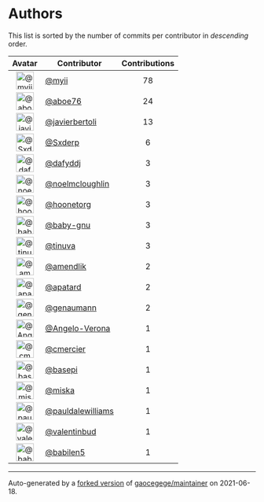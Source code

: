 # Authors

This list is sorted by the number of commits per contributor in _descending_ order.

Avatar|Contributor|Contributions
:-:|---|:-:
<img class='float-left rounded-1' src='https://avatars.githubusercontent.com/u/10231489?v=4' width='36' height='36' alt='@myii'>|[@myii](https://github.com/myii)|78
<img class='float-left rounded-1' src='https://avatars.githubusercontent.com/u/1800660?v=4' width='36' height='36' alt='@aboe76'>|[@aboe76](https://github.com/aboe76)|24
<img class='float-left rounded-1' src='https://avatars.githubusercontent.com/u/242396?v=4' width='36' height='36' alt='@javierbertoli'>|[@javierbertoli](https://github.com/javierbertoli)|13
<img class='float-left rounded-1' src='https://avatars.githubusercontent.com/u/6609453?v=4' width='36' height='36' alt='@Sxderp'>|[@Sxderp](https://github.com/Sxderp)|6
<img class='float-left rounded-1' src='https://avatars.githubusercontent.com/u/4195158?v=4' width='36' height='36' alt='@dafyddj'>|[@dafyddj](https://github.com/dafyddj)|3
<img class='float-left rounded-1' src='https://avatars.githubusercontent.com/u/13322818?v=4' width='36' height='36' alt='@noelmcloughlin'>|[@noelmcloughlin](https://github.com/noelmcloughlin)|3
<img class='float-left rounded-1' src='https://avatars.githubusercontent.com/u/12465797?v=4' width='36' height='36' alt='@hoonetorg'>|[@hoonetorg](https://github.com/hoonetorg)|3
<img class='float-left rounded-1' src='https://avatars.githubusercontent.com/u/1233212?v=4' width='36' height='36' alt='@baby-gnu'>|[@baby-gnu](https://github.com/baby-gnu)|3
<img class='float-left rounded-1' src='https://avatars.githubusercontent.com/u/5417682?v=4' width='36' height='36' alt='@tinuva'>|[@tinuva](https://github.com/tinuva)|3
<img class='float-left rounded-1' src='https://avatars.githubusercontent.com/u/6018668?v=4' width='36' height='36' alt='@amendlik'>|[@amendlik](https://github.com/amendlik)|2
<img class='float-left rounded-1' src='https://avatars.githubusercontent.com/u/2619394?v=4' width='36' height='36' alt='@apatard'>|[@apatard](https://github.com/apatard)|2
<img class='float-left rounded-1' src='https://avatars.githubusercontent.com/u/38090329?v=4' width='36' height='36' alt='@genaumann'>|[@genaumann](https://github.com/genaumann)|2
<img class='float-left rounded-1' src='https://avatars.githubusercontent.com/u/641501?v=4' width='36' height='36' alt='@Angelo-Verona'>|[@Angelo-Verona](https://github.com/Angelo-Verona)|1
<img class='float-left rounded-1' src='https://avatars.githubusercontent.com/u/4069630?v=4' width='36' height='36' alt='@cmercier'>|[@cmercier](https://github.com/cmercier)|1
<img class='float-left rounded-1' src='https://avatars.githubusercontent.com/u/702318?v=4' width='36' height='36' alt='@basepi'>|[@basepi](https://github.com/basepi)|1
<img class='float-left rounded-1' src='https://avatars.githubusercontent.com/u/188214?v=4' width='36' height='36' alt='@miska'>|[@miska](https://github.com/miska)|1
<img class='float-left rounded-1' src='https://avatars.githubusercontent.com/u/18008700?v=4' width='36' height='36' alt='@pauldalewilliams'>|[@pauldalewilliams](https://github.com/pauldalewilliams)|1
<img class='float-left rounded-1' src='https://avatars.githubusercontent.com/u/3338528?v=4' width='36' height='36' alt='@valentinbud'>|[@valentinbud](https://github.com/valentinbud)|1
<img class='float-left rounded-1' src='https://avatars.githubusercontent.com/u/117961?v=4' width='36' height='36' alt='@babilen5'>|[@babilen5](https://github.com/babilen5)|1

---

Auto-generated by a [forked version](https://github.com/myii/maintainer) of [gaocegege/maintainer](https://github.com/gaocegege/maintainer) on 2021-06-18.
